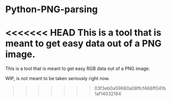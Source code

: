 # Python-PNG-parsing


<<<<<<< HEAD
This is a tool that is meant to get easy data out of a PNG image.
=======
This is a tool that is meant to get easy RGB data out of a PNG image. 

WIP, is not meant to be taken seriously right now. 
>>>>>>> 03f3eb0a59680a08ffcf466ff041b1af14032184
